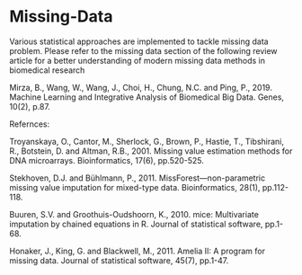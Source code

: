 # Missing-Data
Various statistical approaches are implemented to tackle missing data problem. Please refer to the missing data section of the following review article for a better understanding of modern missing data methods in biomedical research

Mirza, B., Wang, W., Wang, J., Choi, H., Chung, N.C. and Ping, P., 2019. Machine Learning and Integrative Analysis of Biomedical Big Data. Genes, 10(2), p.87.




Refernces:

Troyanskaya, O., Cantor, M., Sherlock, G., Brown, P., Hastie, T., Tibshirani, R., Botstein, D. and Altman, R.B., 2001. Missing value estimation methods for DNA microarrays. Bioinformatics, 17(6), pp.520-525.

Stekhoven, D.J. and Bühlmann, P., 2011. MissForest—non-parametric missing value imputation for mixed-type data. Bioinformatics, 28(1), pp.112-118.

Buuren, S.V. and Groothuis-Oudshoorn, K., 2010. mice: Multivariate imputation by chained equations in R. Journal of statistical software, pp.1-68.

Honaker, J., King, G. and Blackwell, M., 2011. Amelia II: A program for missing data. Journal of statistical software, 45(7), pp.1-47.
